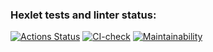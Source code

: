 ### Hexlet tests and linter status:
[![Actions Status](https://github.com/sheveleves/java-project-78/workflows/hexlet-check/badge.svg)](https://github.com/sheveleves/java-project-78/actions)
[![CI-check](https://github.com/sheveleves/java-project-78/actions/workflows/CI-check.yml/badge.svg)](https://github.com/sheveleves/java-project-78/actions/workflows/CI-check.yml)
[![Maintainability](https://api.codeclimate.com/v1/badges/56a42f7bc26c691e207d/maintainability)](https://codeclimate.com/github/sheveleves/java-project-78/maintainability)

